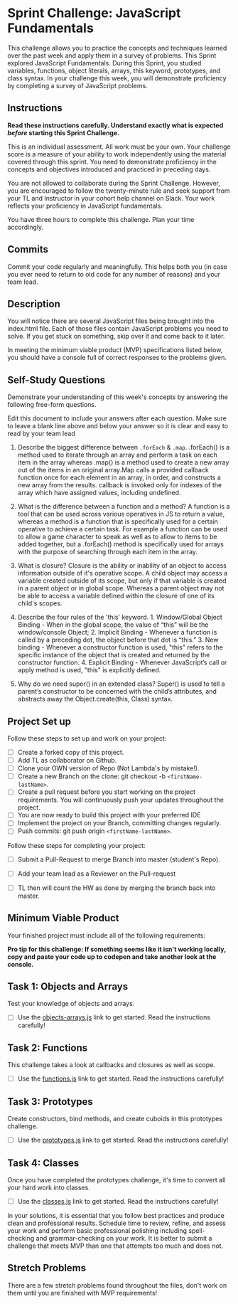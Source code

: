 # Sprint Challenge: JavaScript Fundamentals

This challenge allows you to practice the concepts and techniques learned over the past week and apply them in a survey of problems. This Sprint explored JavaScript Fundamentals. During this Sprint, you studied variables, functions, object literals, arrays, this keyword, prototypes, and class syntax. In your challenge this week, you will demonstrate proficiency by completing a survey of JavaScript problems.

## Instructions

**Read these instructions carefully. Understand exactly what is expected _before_ starting this Sprint Challenge.**

This is an individual assessment. All work must be your own. Your challenge score is a measure of your ability to work independently using the material covered through this sprint. You need to demonstrate proficiency in the concepts and objectives introduced and practiced in preceding days.

You are not allowed to collaborate during the Sprint Challenge. However, you are encouraged to follow the twenty-minute rule and seek support from your TL and Instructor in your cohort help channel on Slack. Your work reflects your proficiency in JavaScript fundamentals.

You have three hours to complete this challenge. Plan your time accordingly.

## Commits

Commit your code regularly and meaningfully. This helps both you (in case you ever need to return to old code for any number of reasons) and your team lead.

## Description

You will notice there are several JavaScript files being brought into the index.html file.  Each of those files contain JavaScript problems you need to solve.  If you get stuck on something, skip over it and come back to it later.

In meeting the minimum viable product (MVP) specifications listed below, you should have a console full of correct responses to the problems given.

## Self-Study Questions

Demonstrate your understanding of this week's concepts by answering the following free-form questions.

Edit this document to include your answers after each question. Make sure to leave a blank line above and below your answer so it is clear and easy to read by your team lead

1. Describe the biggest difference between `.forEach` & `.map`.
        .forEach() is a method used to iterate through an array and perform a task on each item in the array whereas .map() is a method used to create a new array out of the items in an original array.Map calls a provided callback function once for each element in an array, in order, and constructs a new array from the results. callback is invoked only for indexes of the array which have assigned values, including undefined.

2. What is the difference between a function and a method?
        A function is a tool that can be used across various operatives in JS to return a value, whereas a method is a function that is specifically used for a certain operative to achieve a certain task. For example a function can be used to allow a game character to speak as well as to allow to items to be added together, but a .forEach() method is specifically used for arrays with the purpose of searching through each item in the array. 

3. What is closure?
        Closure is the ability or inability of an object to access information outside of it's operative scope. A child object may access a variable created outside of its scope, but only if that variable is created in a parent object or in global scope. Whereas a parent object may not be able to access a variable defined within the closure of one of its child's scopes.

4. Describe the four rules of the 'this' keyword.
        1. Window/Global Object Binding - When in the global scope, the value of “this” will be the window/console Object;
        2. Implicit Binding - Whenever a function is called by a preceding dot, the object before that dot is “this.”
        3. New binding - Whenever a constructor function is used, "this" refers to the specific instance of the object that is created and returned by the constructor function.
        4. Explicit Binding - Whenever JavaScript’s call or apply method is used, "this" is explicitly defined.

5. Why do we need super() in an extended class?
        Super() is used to tell a parent’s constructor to be concerned with the child’s attributes, and abstracts away the Object.create(this, Class) syntax.
## Project Set up

Follow these steps to set up and work on your project:

- [ ] Create a forked copy of this project.
- [ ] Add TL as collaborator on Github.
- [ ] Clone your OWN version of Repo (Not Lambda's by mistake!).
- [ ] Create a new Branch on the clone: git checkout -b `<firstName-lastName>`.
- [ ] Create a pull request before you start working on the project requirements.  You will continuously push your updates throughout the project.
- [ ] You are now ready to build this project with your preferred IDE
- [ ] Implement the project on your Branch, committing changes regularly.
- [ ] Push commits: git push origin `<firstName-lastName>`.

Follow these steps for completing your project:

- [ ] Submit a Pull-Request to merge <firstName-lastName> Branch into master (student's  Repo).
- [ ] Add your team lead as a Reviewer on the Pull-request
- [ ] TL then will count the HW as done by  merging the branch back into master.


## Minimum Viable Product

Your finished project must include all of the following requirements:

**Pro tip for this challenge: If something seems like it isn't working locally, copy and paste your code up to codepen and take another look at the console.**

## Task 1: Objects and Arrays
Test your knowledge of objects and arrays. 
* [ ] Use the [objects-arrays.js](challenges/objects-arrays.js) link to get started.  Read the instructions carefully!

## Task 2: Functions
This challenge takes a look at callbacks and closures as well as scope. 
* [ ] Use the [functions.js](challenges/functions.js) link to get started. Read the instructions carefully!

## Task 3: Prototypes
Create constructors, bind methods, and create cuboids in this prototypes challenge.
* [ ] Use the [prototypes.js](challenges/prototypes.js) link to get started. Read the instructions carefully!

## Task 4: Classes
Once you have completed the prototypes challenge, it's time to convert all your hard work into classes.
* [ ] Use the [classes.js](challenges/classes.js) link to get started. Read the instructions carefully!

In your solutions, it is essential that you follow best practices and produce clean and professional results. Schedule time to review, refine, and assess your work and perform basic professional polishing including spell-checking and grammar-checking on your work. It is better to submit a challenge that meets MVP than one that attempts too much and does not.

## Stretch Problems

There are a few stretch problems found throughout the files, don't work on them until you are finished with MVP requirements!

